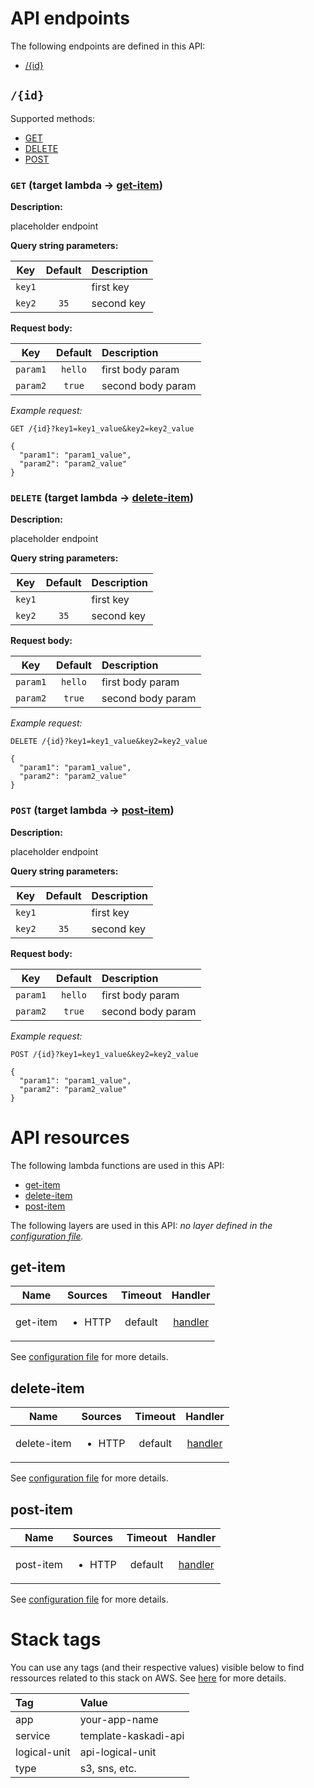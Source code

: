 # API endpoints

The following endpoints are defined in this API:
- [/{id}](#/{id})

## `/{id}` <a name="/{id}"></a>

Supported methods:
- [GET](#/{id}-GET)
- [DELETE](#/{id}-DELETE)
- [POST](#/{id}-POST)

### `GET` (target lambda → [get-item](#get-item)) <a name="/{id}-GET"></a>

**Description:**

placeholder endpoint

**Query string parameters:**

|   Key  | Default | Description |
| :----: | :-----: | :---------- |
| `key1` |         | first key   |
| `key2` |   `35`  | second key  |

**Request body:**

|    Key   | Default | Description       |
| :------: | :-----: | :---------------- |
| `param1` | `hello` | first body param  |
| `param2` |  `true` | second body param |

_Example request:_

```HTTP
GET /{id}?key1=key1_value&key2=key2_value

{
  "param1": "param1_value",
  "param2": "param2_value"
}
```

### `DELETE` (target lambda → [delete-item](#delete-item)) <a name="/{id}-DELETE"></a>

**Description:**

placeholder endpoint

**Query string parameters:**

|   Key  | Default | Description |
| :----: | :-----: | :---------- |
| `key1` |         | first key   |
| `key2` |   `35`  | second key  |

**Request body:**

|    Key   | Default | Description       |
| :------: | :-----: | :---------------- |
| `param1` | `hello` | first body param  |
| `param2` |  `true` | second body param |

_Example request:_

```HTTP
DELETE /{id}?key1=key1_value&key2=key2_value

{
  "param1": "param1_value",
  "param2": "param2_value"
}
```

### `POST` (target lambda → [post-item](#post-item)) <a name="/{id}-POST"></a>

**Description:**

placeholder endpoint

**Query string parameters:**

|   Key  | Default | Description |
| :----: | :-----: | :---------- |
| `key1` |         | first key   |
| `key2` |   `35`  | second key  |

**Request body:**

|    Key   | Default | Description       |
| :------: | :-----: | :---------------- |
| `param1` | `hello` | first body param  |
| `param2` |  `true` | second body param |

_Example request:_

```HTTP
POST /{id}?key1=key1_value&key2=key2_value

{
  "param1": "param1_value",
  "param2": "param2_value"
}
```

# API resources

The following lambda functions are used in this API:
- [get-item](#get-item)
- [delete-item](#delete-item)
- [post-item](#post-item)

The following layers are used in this API:
_no layer defined in the [configuration file](./serverless.yml)._

## get-item <a name="get-item"></a>

|   Name   | Sources                | Timeout |                 Handler                |
| :------: | :--------------------- | :-----: | :------------------------------------: |
| get-item | <ul><li>HTTP</li></ul> | default | [handler](./lambdas/get-item/index.js) |

See [configuration file](./serverless.yml) for more details.

## delete-item <a name="delete-item"></a>

|     Name    | Sources                | Timeout |                  Handler                  |
| :---------: | :--------------------- | :-----: | :---------------------------------------: |
| delete-item | <ul><li>HTTP</li></ul> | default | [handler](./lambdas/delete-item/index.js) |

See [configuration file](./serverless.yml) for more details.

## post-item <a name="post-item"></a>

|    Name   | Sources                | Timeout |                 Handler                 |
| :-------: | :--------------------- | :-----: | :-------------------------------------: |
| post-item | <ul><li>HTTP</li></ul> | default | [handler](./lambdas/post-item/index.js) |

See [configuration file](./serverless.yml) for more details.

# Stack tags

You can use any tags (and their respective values) visible below to find ressources related to this stack on AWS. See [here](https://docs.amazonaws.cn/en_us/AWSCloudFormation/latest/UserGuide/aws-properties-resource-tags.html) for more details.

| Tag          | Value                |
| :----------- | :------------------- |
| app          | your-app-name        |
| service      | template-kaskadi-api |
| logical-unit | api-logical-unit     |
| type         | s3, sns, etc.        |